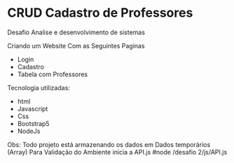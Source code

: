 ﻿# CRUD Cadastro de Professores
Desafio Analise e desenvolvimento de sistemas


Criando um Website Com as Seguintes Paginas

- Login
- Cadastro
- Tabela com Professores

Tecnologia utilizadas:

- html
- Javascript
- Css
- Bootstrap5
- NodeJs 

Obs: Todo projeto está armazenando os dados em Dados temporários (Array)
Para Validação do Ambiente inicia a API.js
#node /desafio 2/js/API.js
